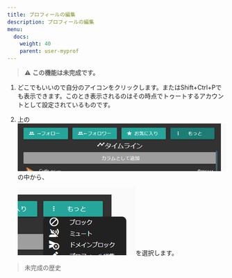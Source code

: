 ```yaml
---
title: プロフィールの編集
description: プロフィールの編集
menu:
  docs:
    weight: 40
    parent: user-myprof
---
```


> ⚠ **この機能は未完成です。**

1. どこでもいいので自分のアイコンをクリックします。またはShift+Ctrl+Pでも表示できます。このとき表示されるのはその時点でトゥートするアカウントとして設定されているものです。
2. 上の![user2](https://raw.githubusercontent.com/cutls/TheDeskDocs/master/media/user2.png)の中から、  

   ![user7](https://raw.githubusercontent.com/cutls/TheDeskDocs/master/media/user7.png)を選択します。  

> 未完成の歴史

